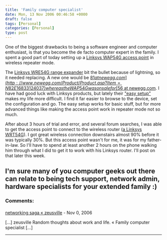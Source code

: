 ```yaml
---
title: 'Family computer specialist'
date: Mon, 13 Nov 2006 00:46:58 +0000
draft: false
tags: [Personal]
categories: [Personal]
type: post
---
```


One of the biggest drawbacks to being a software engineer and computer enthusiast, is that you become the de facto computer expert in the family. I spent a good part of today setting up a [Linksys WAP54G access point](http://www.linksys.com/servlet/Satellite?c=L_Product_C2&childpagename=US%2FLayout&cid=1126536803676&pagename=Linksys%2FCommon%2FVisitorWrapper) in wireless repeater mode.

The [Linksys WRE54G range expander](http://www.linksys.com/servlet/Satellite?c=L_Product_C2&childpagename=US%2FLayout&cid=1115416829757&packedargs=site%3DUS&pagename=Linksys%2FCommon%2FVisitorWrapper) bit the bullet because of lightning, so it needed replacing. A new one would be [$81 at newegg.com](http://www.newegg.com/Product/Product.asp?Item=N82E16833124037) whereas the WAP54G was on sale for [$56 at newegg.com](http://www.newegg.com/Product/Product.asp?Item=N82E16833124012). I have had good luck with Linksys products, but lately their ["easy setup"](http://www.linksys.com/servlet/Satellite?c=L_Promotion_C2&childpagename=US%2FLayout&cid=1121874562335&pagename=Linksys%2FCommon%2FVisitorWrapper) makes my life more difficult. I find it far easier to browse to the device, set the configuration and go. The easy setup works for basic stuff, but for more advanced things like making the access point work in repeater mode not so much.

After about 3 hours of trial and error, and several forum searches, I was able to get the access point to connect to the wireless router ([a Linksys WRT54G](http://www.linksys.com/servlet/Satellite?c=L_Product_C2&childpagename=US%2FLayout&cid=1149562300349&pagename=Linksys%2FCommon%2FVisitorWrapper)). I got great wireless connection downstairs almost 90% before it was typically 30%. But this access point wasn't for me, it was for my father-in-law. So I'll have to spend at least another 2 hours on the phone walking him through what I did to get it to work with his Linksys router. I'll post on that later this week.

I'm sure many of you computer geeks out there can relate to being tech support, network admin, hardware specialists for your extended family :)
---
### Comments:
#### 
[networking saga &laquo; zeusville](http://zeusville.wordpress.com/2006/11/12/networking-saga/ "") - <time datetime="2006-11-12 20:54:32">Nov 0, 2006</time>

\[...\] zeusville Random thoughts about work and life. « Family computer specialist \[...\]
<hr />
